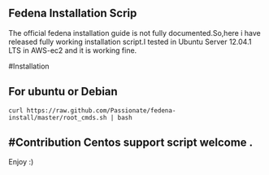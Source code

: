 Fedena Installation Scrip
---
The official fedena installation guide is not fully documented.So,here i have released fully working installation script.I tested in Ubuntu Server 12.04.1 LTS in AWS-ec2 and it is working fine. 

#Installation
 ## For ubuntu or Debian
    curl https://raw.github.com/Passionate/fedena-install/master/root_cmds.sh | bash 

#Contribution
  Centos support script welcome . 
----
Enjoy :)